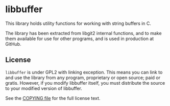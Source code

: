 # libbuffer

This library holds utility functions for working with string buffers
in C.

The library has been extracted from libgit2 internal functions, and to
make them available for use for other programs, and is used in
production at GitHub.

## License

`libbuffer` is under GPL2 with linking exception. This means you can
link to and use the library from any program, proprietary or open
source; paid or gratis. However, if you modify libbuffer itself, you
must distribute the source to your modified version of libbuffer.

See the [COPYING file](COPYING) for the full license text.
